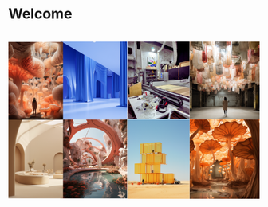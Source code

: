 # Welcome
<div id="homepage">
  <h1 id="typewriter-text"></h1>
</div>

![collagenew](image.png)
<br>
<br>

  
